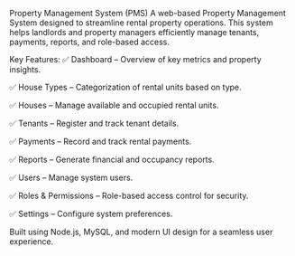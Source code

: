 Property Management System (PMS)
A web-based Property Management System designed to streamline rental property operations. This system helps landlords and property managers efficiently manage tenants, payments, reports, and role-based access.

Key Features:
✅ Dashboard – Overview of key metrics and property insights.

✅ House Types – Categorization of rental units based on type.

✅ Houses – Manage available and occupied rental units.

✅ Tenants – Register and track tenant details.

✅ Payments – Record and track rental payments.

✅ Reports – Generate financial and occupancy reports.

✅ Users – Manage system users.

✅ Roles & Permissions – Role-based access control for security.

✅ Settings – Configure system preferences.


Built using Node.js, MySQL, and modern UI design for a seamless user experience.

